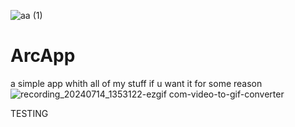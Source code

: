 ![aa (1)](https://github.com/user-attachments/assets/f38285b5-c5af-48e8-8e18-b7375303c97f)
# ArcApp
a simple app whith all of my stuff if u want it for some reason
![recording_20240714_1353122-ezgif com-video-to-gif-converter](https://github.com/user-attachments/assets/1bd6f5bc-4be5-4132-91f8-8ef075188e4b)

TESTING
